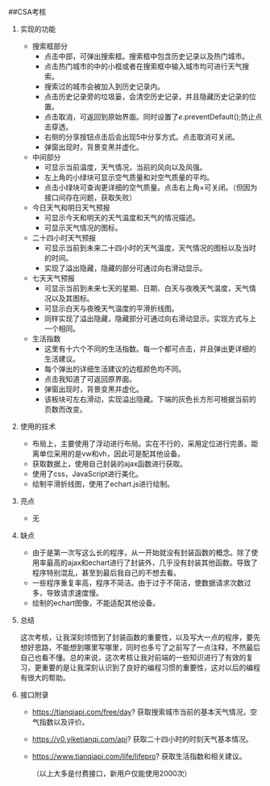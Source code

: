 ##CSA考核

1. 实现的功能

   + 搜索框部分
     + 点击中部，可弹出搜索框。搜索框中包含历史记录以及热门城市。
     + 点击热门城市的中的小框或者在搜索框中输入城市均可进行天气搜索。
     + 搜索过的城市会被加入到历史记录内。
     + 点击历史记录旁的垃圾篓，会清空历史记录，并且隐藏历史记录的位置。
     + 点击取消，可返回到原始界面。同时设置了*e*.preventDefault();防止点击穿透。
     + 右侧的分享按钮点击后会出现5中分享方式。点击取消可关闭。
     + 弹窗出现时，背景变黑并虚化。
   + 中间部分
     + 可显示当前温度，天气情况，当前的风向以及风强。
     + 左上角的小绿块可显示空气质量和对空气质量的平均。
     + 点击小绿块可查询更详细的空气质量。点击右上角×可关闭。（但因为接口间存在问题，获取失败）
   + 今日天气和明日天气预报
     + 可显示今天和明天的天气温度和天气的情况描述。
     + 可显示天气情况的图标。
   + 二十四小时天气预报
     + 可显示当前到未来二十四小时的天气温度，天气情况的图标以及当时的时间。
     + 实现了溢出隐藏，隐藏的部分可通过向右滑动显示。
   + 七天天气预报
     + 可显示当前到未来七天的星期、日期、白天与夜晚天气温度，天气情况以及其图标。
     + 可显示白天与夜晚天气温度的平滑折线图。
     + 同样实现了溢出隐藏，隐藏部分可通过向右滑动显示。实现方式与上一个相同。
   + 生活指数
     + 这里有十六个不同的生活指数。每一个都可点击，并且弹出更详细的生活建议。
     + 每个弹出的详细生活建议的边框颜色均不同。
     + 点击我知道了可返回原界面。
     + 弹窗出现时，背景变黑并虚化。
     + 该板块可左右滑动，实现溢出隐藏。下端的灰色长方形可根据当前的页数而改变。

2. 使用的技术

   + 布局上，主要使用了浮动进行布局。实在不行的，采用定位进行完善。距离单位采用的是vw和vh，因此可是配其他设备。
   + 获取数据上，使用自己封装的ajax函数进行获取。
   + 使用了css，JavaScript进行美化。
   + 绘制平滑折线图，使用了echart.js进行绘制。

3. 亮点

   + 无

4. 缺点

   + 由于是第一次写这么长的程序，从一开始就没有封装函数的概念。除了使用率最高的ajax和echart进行了封装外，几乎没有封装其他函数。导致了程序特别混乱，甚至到最后我自己的不想去看。
   + 一些程序重复率高，程序不简洁。由于过于不简洁，使数据请求次数过多，导致请求速度慢。
   + 绘制的echart图像，不能适配其他设备。

5. 总结

   ​		这次考核，让我深刻领悟到了封装函数的重要性，以及写大一点的程序，要先想好思路，不能想到哪里写哪里，同时也多亏了之前写了一点注释，不然最后自己也看不懂。总的来说，这次考核让我对前端的一些知识进行了有效的复习，更重要的是让我深刻认识到了良好的编程习惯的重要性，这对以后的编程有很大的帮助。

6. 接口附录

   + https://tianqiapi.com/free/day?  获取搜索城市当前的基本天气情况，空气指数以及评价。

   +  https://v0.yiketianqi.com/api? 获取二十四小时的时刻天气基本情况。

   + https://www.tianqiapi.com/life/lifepro?  获取生活指数和相关建议。

     （以上大多是付费接口，新用户仅能使用2000次）

